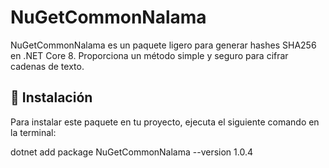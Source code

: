 ﻿# NuGetCommonNalama

NuGetCommonNalama es un paquete ligero para generar hashes SHA256 en .NET Core 8. Proporciona un método simple y seguro para cifrar cadenas de texto.

## 🚀 Instalación

Para instalar este paquete en tu proyecto, ejecuta el siguiente comando en la terminal:

dotnet add package NuGetCommonNalama --version 1.0.4
